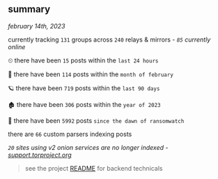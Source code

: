 
## summary
_february 14th, 2023_

currently tracking `131` groups across `240` relays & mirrors - _`85` currently online_

⏲ there have been `15` posts within the `last 24 hours`

🦈 there have been `114` posts within the `month of february`

🪐 there have been `719` posts within the `last 90 days`

🏚 there have been `306` posts within the `year of 2023`

🦕 there have been `5992` posts `since the dawn of ransomwatch`

there are `66` custom parsers indexing posts

_`20` sites using v2 onion services are no longer indexed - [support.torproject.org](https://support.torproject.org/onionservices/v2-deprecation/)_

> see the project [README](https://github.com/joshhighet/ransomwatch#ransomwatch--) for backend technicals
